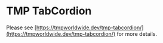 
# TMP TabCordion

Please see [https://tmpworldwide.dev/tmp-tabcordion/](https://tmpworldwide.dev/tmp-tabcordion/) for more details.
